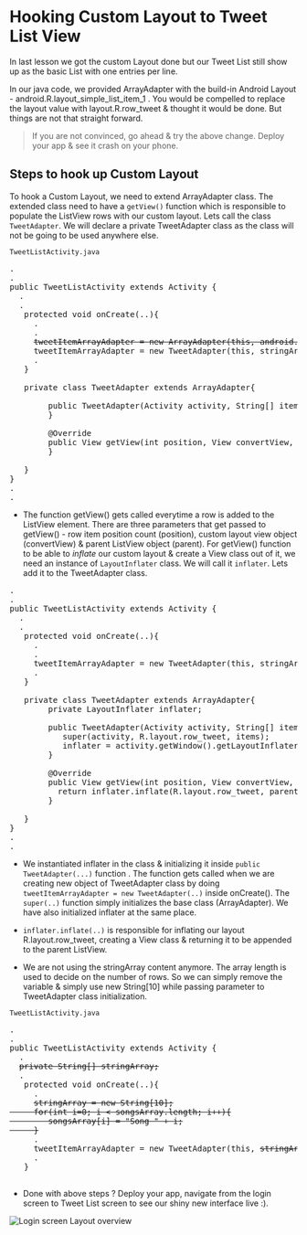 # Hooking Custom Layout to Tweet List View

In last lesson we got the custom Layout done but our Tweet List still show up as the basic List with one entries per line.

In our java code, we provided ArrayAdapter with the build-in Android Layout - android.R.layout_simple_list_item_1 . You would be compelled to replace the layout value with layout.R.row_tweet & thought it would be done. But things are not that straight forward. 

> If you are not convinced, go ahead & try the above change. Deploy your app & see it crash on your phone. 

## Steps to hook up Custom Layout

To hook a Custom Layout, we need to extend ArrayAdapter class. The extended class need to have a `getView()` function which is responsible to populate the ListView rows with our custom layout. Lets call the class `TweetAdapter`. We will declare a private TweetAdapter class as the class will not be going to be used anywhere else.

`TweetListActivity.java`
<pre>
.
.
public TweetListActivity extends Activity {
  .
  .
   protected void onCreate(..){
     .
     .
     <strike>tweetItemArrayAdapter = new ArrayAdapter(this, android.R.layout.simple_list_item_1, stringArray);</strike>
     <span class="highlight">tweetItemArrayAdapter = new TweetAdapter(this, stringArray);</span>
     .
   }

   <span class="highlight">private class TweetAdapter extends ArrayAdapter<String>{
				
		public TweetAdapter(Activity activity, String[] items){
		}
		
		@Override
		public View getView(int position, View convertView, ViewGroup parent){
		}

   }</span>
}
.
.
</pre>

* The function getView() gets called everytime a row is added to the ListView element. There are three parameters that get passed to getView() - row item position count (position), custom layout view object (convertView) & parent ListView object (parent). For getView() function to be able to *inflate* our custom layout & create a View class out of it, we need an instance of `LayoutInflater` class. We will call it `inflater`. Lets add it to the TweetAdapter class.

<pre>
.
.
public TweetListActivity extends Activity {
  .
  .
   protected void onCreate(..){
     .
     .
	 tweetItemArrayAdapter = new TweetAdapter(this, stringArray);
     .
   }

   private class TweetAdapter extends ArrayAdapter<String>{
	    <span class="highlight">private LayoutInflater inflater;</span>

		public TweetAdapter(Activity activity, String[] items){
		   <span class="highlight">super(activity, R.layout.row_tweet, items);
		   inflater = activity.getWindow().getLayoutInflater();</span>
		}
		
		@Override
		public View getView(int position, View convertView, ViewGroup parent){
		  <span class="highlight">return inflater.inflate(R.layout.row_tweet, parent, false);</span>
		}

   }
}
.
.
</pre>

* We instantiated inflater in the class & initializing it inside `public TweetAdapter(...)` function . The function gets called when we are creating new object of TweetAdapter class by doing `tweetItemArrayAdapter = new TweetAdapter(..)` inside onCreate(). The `super(..)` function simply initializes the base class (ArrayAdapter). We have also initialized inflater at the same place.  

* `inflater.inflate(..)` is responsible for inflating our layout R.layout.row_tweet, creating a View class & returning it to be appended to the parent ListView. 

* We are not using the stringArray content anymore. The array length is used to decide on the number of rows. So we can simply remove the variable & simply use new String[10] while passing parameter to TweetAdapter class initialization.

`TweetListActivity.java`
<pre>
.
.
public TweetListActivity extends Activity {
  .
  <strike>private String[] stringArray;</strike>
  .
   protected void onCreate(..){
     .
     <strike>stringArray = new String[10];
     for(int i=0; i < songsArray.length; i++){
        songsArray[i] = "Song " + i;
     }</strike>
     .
     tweetItemArrayAdapter = new TweetAdapter(this, <strike>stringArray</strike><span class="highlight">new String[10]</span>);
     .
   }

</pre>

* Done with above steps ? Deploy your app, navigate from the login screen to Tweet List screen to see our shiny new interface live :).

![Login screen Layout overview](/assets/twitter-client/final_tweet_list.png)

